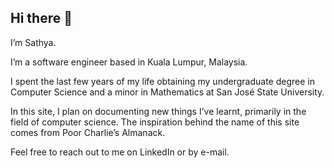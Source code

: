 ## Hi there :wave:

I’m Sathya.

I’m a software engineer based in Kuala Lumpur, Malaysia.

I spent the last few years of my life obtaining my undergraduate degree in Computer Science and a minor in Mathematics at San José State University.

In this site, I plan on documenting new things I’ve learnt, primarily in the field of computer science. The inspiration behind the name of this site comes from Poor Charlie’s Almanack.

Feel free to reach out to me on LinkedIn or by e-mail.
<!--
**saisathya/saisathya** is a ✨ _special_ ✨ repository because its `README.md` (this file) appears on your GitHub profile.

Here are some ideas to get you started:

- 🔭 I’m currently working on ...
- 🌱 I’m currently learning ...
- 👯 I’m looking to collaborate on ...
- 🤔 I’m looking for help with ...
- 💬 Ask me about ...
- 📫 How to reach me: ...
- 😄 Pronouns: ...
- ⚡ Fun fact: ...
-->
